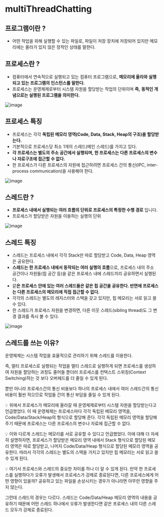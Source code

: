 # multiThreadChatting
## 프로그램이란 ?

- 어떤 작업을 위해 실행할 수 있는 파일로, 파일이 저장 장치에 저장되어 있지만 메모리에는 올라가 있지 않은 정적인 상태를 말한다.

## 프로세스란 ?

- 컴퓨터에서 연속적으로 실행되고 있는 컴퓨터 프로그램으로, **메모리에 올라와 실행되고 있는 프로그램의 인스턴스를 말한다.**
- 프로세스는 운영체제로부터 시스템 자원을 할당받는 작업의 단위이며 **즉,** **동적인 개념으로는 실행된 프로그램을 의미한다.**

![image](https://user-images.githubusercontent.com/50287759/209945054-2d36525d-360b-467f-9913-44c08017abbd.png)

## 프로세스 특징

- 프로세스는 각각 **독립된 메모리 영역(Code, Data, Stack, Heap의 구조)을 할당받는다.**
- 기본적으로 프로세스당 최소 1개의 스레드(메인 스레드)를 가지고 있다.
- **각 프로세스는 별도의 주소 공간에서 실행되며, 한 프로세스는 다른 프로세스의 변수나 자료구조에 접근할 수 없다.**
- 한 프로세스가 다른 프로세스의 자원에 접근하려면 프로세스 간의 통신(IPC, inter-process communication)을 사용해야 한다.

![image](https://user-images.githubusercontent.com/50287759/209945111-45850e38-5bb8-457e-b277-4dd856a44296.png)


## 스레드란 ?

- **프로세스 내에서 실행되는 여러 흐름의 단위로 프로세스의 특정한 수행 경로** 입니다.
- 프로세스가 할당받은 자원을 이용하는 실행의 단위

![image](https://user-images.githubusercontent.com/50287759/209945136-80d68182-adac-40da-8806-a7edd28bb8d7.png)

## 스레드 특징

- 스레드는 프로세스 내에서 각각 Stack만 따로 할당받고 Code, Data, Heap 영역은 공유한다.
- **스레드는 한 프로세스 내에서 동작되는 여러 실행의 흐름**으로, 프로세스 내의 주소 공간이나 자원들(힙 공간 등)을 같은 프로세스 내에 스레드끼리 공유하면서 실행된다.
- 같**은 프로세스 안에 있는 여러 스레드들은 같은 힙 공간을 공유한다. 반면에 프로세스는 다른 프로세스의 메모리에 직접 접근할 수 없다.**
- 각각의 스레드는 별도의 레지스터와 스택을 갖고 있지만, 힙 메모리는 서로 읽고 쓸 수 있다.
- 한 스레드가 프로세스 자원을 변경하면, 다른 이웃 스레드(sibling thread)도 그 변경 결과를 즉시 볼 수 있다.

![image](https://user-images.githubusercontent.com/50287759/209945252-325e8a29-9a39-4bc0-892f-27ecd65b4860.png)

## **스레드를 쓰는 이유?**

운영체제는 시스템 작업을 효율적으로 관리하기 위해 스레드를 이용한다.

즉, 멀티 프로세스로 실행되는 작업을 멀티 스레드로 실행하게 되면 프로세스를 생성하여 자원을 할당하는 과정도 줄어들 뿐더러 프로세스를 컨텍스트 스위칭(Context Switching)하는 것 보다 오버헤드를 더 줄일 수 있게 된다.

뿐만 아니라 프로세스간의 통신 비용보다 하나의 프로세스 내에서 여러 스레드간의 통신 비용이 훨씬 적으므로 작업들 간의 통신 부담을 줄일 수 있게 된다.

💡 위에서 프로세스가 메모리에 올라갈 때 운영체제로부터 시스템 자원을 할당받는다고 언급했었다. 이 때 운영체제는 프로세스마다 각각 독립된 메모리 영역을, Code/Data/Stack/Heap의 형식으로 할당해 준다. 각각 독립된 메모리 영역을 할당해 주기 때문에 프로세스는 다른 프로세스의 변수나 자료에 접근할 수 없다.

💡 이와 다르게 스레드는 메모리를 서로 공유할 수 있다고 언급했었다. 이에 대해 더 자세히 설명하자면, 프로세스가 할당받은 메모리 영역 내에서 Stack 형식으로 할당된 메모리 영역은 따로 할당받고, 나머지 Code/Data/Heap 형식으로 할당된 메모리 영역을 공유한다. 따라서 각각의 스레드는 별도의 스택을 가지고 있지만 힙 메모리는 서로 읽고 쓸 수 있게 된다.


💡 여기서 프로세스와 스레드의 중요한 차이를 하나 더 알 수 있게 된다. 만약 한 프로세스를 실행하다가 오류가 발생해서 프로세스가 강제로 종료된다면, 다른 프로세스에게 어떤 영향이 있을까? 공유하고 있는 파일을 손상시키는 경우가 아니라면 아무런 영향을 주지 않는다.

그런데 스레드의 경우는 다르다. 스레드는 Code/Data/Heap 메모리 영역의 내용을 공유하기 때문에 어떤 스레드 하나에서 오류가 발생한다면 같은 프로세스 내의 다른 스레드 모두가 강제로 종료된다.
